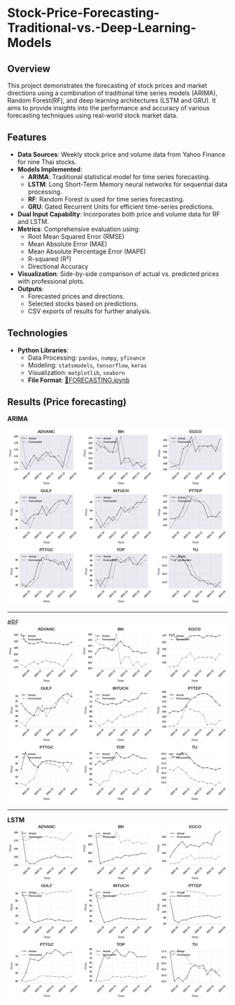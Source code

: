 # Stock-Price-Forecasting-Traditional-vs.-Deep-Learning-Models

## Overview  
This project demonstrates the forecasting of stock prices and market directions using a combination of traditional time series models (ARIMA), Random Forest(RF), and deep learning architectures (LSTM and GRU). It aims to provide insights into the performance and accuracy of various forecasting techniques using real-world stock market data.
## Features  
- **Data Sources**: Weekly stock price and volume data from Yahoo Finance for nine Thai stocks.  
- **Models Implemented**:
  - **ARIMA**: Traditional statistical model for time series forecasting.
  - **LSTM**: Long Short-Term Memory neural networks for sequential data processing.
  - **RF**: Random Forest is used for time series forecasting.
  - **GRU**: Gated Recurrent Units for efficient time-series predictions.
- **Dual Input Capability**: Incorporates both price and volume data for RF and LSTM.  
- **Metrics**: Comprehensive evaluation using:
  - Root Mean Squared Error (RMSE)
  - Mean Absolute Error (MAE)
  - Mean Absolute Percentage Error (MAPE)
  - R-squared (R²)
  - Directional Accuracy  
- **Visualization**: Side-by-side comparison of actual vs. predicted prices with professional plots.
- **Outputs**:
  - Forecasted prices and directions.
  - Selected stocks based on predictions.
  - CSV exports of results for further analysis.

## Technologies  
- **Python Libraries**:
  - Data Processing: `pandas`, `numpy`, `yfinance`
  - Modeling: `statsmodels`, `tensorflow`, `keras`
  - Visualization: `matplotlib`, `seaborn`
  - **File Format**: [📘FORECASTING.ipynb](FORECASTING.ipynb)


## Results (Price forecasting)
**ARIMA**

![ARIMA model](arima_results.png)
******************************************************
#RF
![RF model](rf-results.png)
**************************************
**LSTM**
![LSTM model](lstm_results.png)





